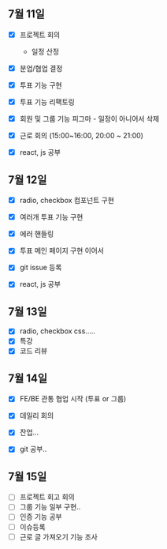 ## 7월 11일

- [x] 프로젝트 회의
  - 일정 산정
- [x] 분업/협업 결정
- [x] 투표 기능 구현
- [x] 투표 기능 리팩토링
- [x] 회원 및 그룹 기능 피그마 - 일정이 아니어서 삭제
- [x] 근로 회의 (15:00~16:00, 20:00 ~ 21:00)
- [x] react, js 공부


## 7월 12일

- [x] radio, checkbox 컴포넌트 구현
- [x] 여러개 투표 기능 구현
- [x] 에러 핸들링
- [x] 투표 메인 페이지 구현 이어서
- [x] git issue 등록
- [x] react, js 공부


## 7월 13일

- [x] radio, checkbox css.....
- [x] 특강
- [x] 코드 리뷰

## 7월 14일

- [x] FE/BE 관통 협업 시작 (투표 or 그룹) 
- [x] 데일리 회의
- [x] 잔업...
- [x] git 공부..


## 7월 15일

- [ ] 프로젝트 회고 회의
- [ ] 그룹 기능 일부 구현..
- [ ] 인증 기능 공부
- [ ] 이슈등록
- [ ] 근로 글 가져오기 기능 조사
